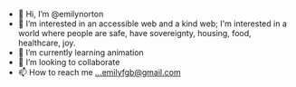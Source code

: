 - 👋 Hi, I’m @emilynorton
- 👀 I’m interested in an accessible web and a kind web; I'm interested in a world where people are safe, have sovereignty, housing, food, healthcare, joy.
- 🌱 I’m currently learning animation
- 💞️ I’m looking to collaborate
- 📫 How to reach me ...emilyfgb@gmail.com

<!---
emilynorton/emilynorton is a ✨ special ✨ repository because its `README.md` (this file) appears on your GitHub profile.
You can click the Preview link to take a look at your changes.
--->
